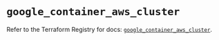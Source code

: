 # `google_container_aws_cluster`

Refer to the Terraform Registry for docs: [`google_container_aws_cluster`](https://registry.terraform.io/providers/hashicorp/google/6.25.0/docs/resources/container_aws_cluster).
